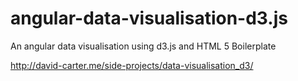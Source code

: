 # angular-data-visualisation-d3.js

An angular data visualisation using d3.js and HTML 5 Boilerplate 

http://david-carter.me/side-projects/data-visualisation_d3/
